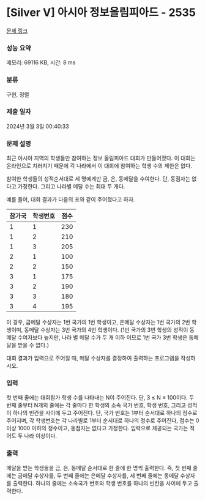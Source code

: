# [Silver V] 아시아 정보올림피아드 - 2535 

[문제 링크](https://www.acmicpc.net/problem/2535) 

### 성능 요약

메모리: 69116 KB, 시간: 8 ms

### 분류

구현, 정렬

### 제출 일자

2024년 3월 3일 00:40:33

### 문제 설명

<p>최근 아시아 지역의 학생들만 참여하는 정보 올림피아드 대회가 만들어졌다. 이 대회는 온라인으로 치러지기 때문에 각 나라에서 이 대회에 참여하는 학생 수의 제한은 없다. </p>

<p>참여한 학생들의 성적순서대로 세 명에게만 금, 은, 동메달을 수여한다. 단, 동점자는 없다고 가정한다. 그리고 나라별 메달 수는 최대 두 개다.</p>

<p>예를 들어, 대회 결과가 다음의 표와 같이 주어졌다고 하자.</p>

<table class="table table-bordered table-center-20 th-center td-center">
	<thead>
		<tr>
			<th>참가국</th>
			<th>학생번호</th>
			<th>점수</th>
		</tr>
	</thead>
	<tbody>
		<tr>
			<td>1</td>
			<td>1</td>
			<td>230</td>
		</tr>
		<tr>
			<td>1</td>
			<td>2</td>
			<td>210</td>
		</tr>
		<tr>
			<td>1</td>
			<td>3</td>
			<td>205</td>
		</tr>
		<tr>
			<td>2</td>
			<td>1</td>
			<td>100</td>
		</tr>
		<tr>
			<td>2</td>
			<td>2</td>
			<td>150</td>
		</tr>
		<tr>
			<td>3</td>
			<td>1</td>
			<td>175</td>
		</tr>
		<tr>
			<td>3</td>
			<td>2</td>
			<td>190</td>
		</tr>
		<tr>
			<td>3</td>
			<td>3</td>
			<td>180</td>
		</tr>
		<tr>
			<td>3</td>
			<td>4</td>
			<td>195</td>
		</tr>
	</tbody>
</table>

<p>이 경우, 금메달 수상자는 1번 국가의 1번 학생이고, 은메달 수상자는 1번 국가의 2번 학생이며, 동메달 수상자는 3번 국가의 4번 학생이다. (1번 국가의 3번 학생의 성적이 동메달 수여자보다 높지만, 나라 별 메달 수가 두 개 이하 이므로 1번 국가 3번 학생은 동메달을 받을 수 없다.)</p>

<p>대회 결과가 입력으로 주어질 때, 메달 수상자를 결정하여 출력하는 프로그램을 작성하시오.</p>

### 입력 

 <p>첫 번째 줄에는 대회참가 학생 수를 나타내는 N이 주어진다. 단, 3 ≤ N ≤ 100이다. 두 번째 줄부터 N개의 줄에는 각 줄마다 한 학생의 소속 국가 번호, 학생 번호, 그리고 성적이 하나의 빈칸을 사이에 두고 주어진다. 단, 국가 번호는 1부터 순서대로 하나의 정수로 주어지며, 각 학생번호는 각 나라별로 1부터 순서대로 하나의 정수로 주어진다, 점수는 0 이상 1000 이하의 정수이고, 동점자는 없다고 가정한다. 입력으로 제공되는 국가는 적어도 두 나라 이상이다.</p>

### 출력 

 <p>메달을 받는 학생들을 금, 은, 동메달 순서대로 한 줄에 한 명씩 출력한다. 즉, 첫 번째 줄에는 금메달 수상자를, 두 번째 줄에는 은메달 수상자를, 세 번째 줄에는 동메달 수상자를 출력한다. 하나의 줄에는 소속국가 번호와 학생 번호를 하나의 빈칸을 사이에 두고 출력한다. </p>

